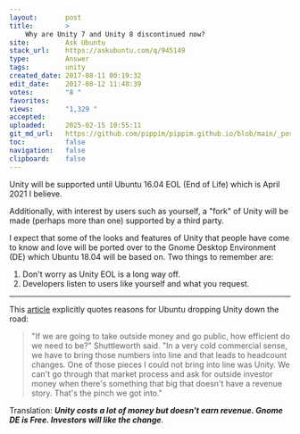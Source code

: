 ```yaml
---
layout:       post
title:        >
    Why are Unity 7 and Unity 8 discontinued now?
site:         Ask Ubuntu
stack_url:    https://askubuntu.com/q/945149
type:         Answer
tags:         unity
created_date: 2017-08-11 00:19:32
edit_date:    2017-08-12 11:48:39
votes:        "8 "
favorites:    
views:        "1,329 "
accepted:     
uploaded:     2025-02-15 10:55:11
git_md_url:   https://github.com/pippim/pippim.github.io/blob/main/_posts/2017/2017-08-11-Why-are-Unity-7-and-Unity-8-discontinued-now_.md
toc:          false
navigation:   false
clipboard:    false
---
```


Unity will be supported until Ubuntu 16.04 EOL (End of Life) which is April 2021 I believe.

Additionally, with interest by users such as yourself, a "fork" of Unity will be made (perhaps more than one) supported by a third party.

I expect that some of the looks and features of Unity that people have come to know and love will be ported over to the Gnome Desktop Environment (DE) which Ubuntu 18.04 will be based on. Two things to remember are:

1. Don't worry as Unity EOL is a long way off.
2. Developers listen to users like yourself and what you request.


----------

This [article][1] explicitly quotes reasons for Ubuntu dropping Unity down the road:

> "If we are going to take outside money and go public, how efficient do  
> we need to be?" Shuttleworth said. "In a very cold commercial sense,  
> we have to bring those numbers into line and that leads to headcount  
> changes. One of those pieces I could not bring into line was Unity. We  
> can't go through that market process and ask for outside investor  
> money when there's something that big that doesn't have a revenue  
> story. That's the pinch we got into."  

Translation: ***Unity costs a lot of money but doesn't earn revenue. Gnome DE is Free. Investors will like the change***.

  [1]: https://arstechnica.com/information-technology/2017/04/ubuntu-creator-takes-ceo-role-again-after-layoffs-and-death-of-unity/

